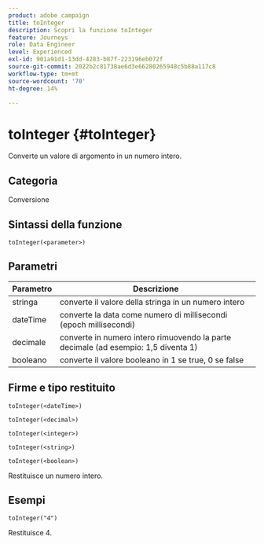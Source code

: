 ```yaml
---
product: adobe campaign
title: toInteger
description: Scopri la funzione toInteger
feature: Journeys
role: Data Engineer
level: Experienced
exl-id: 901a91d1-13dd-4283-b87f-223196eb072f
source-git-commit: 2022b2c81738ae6d3e66280265948c5b88a117c8
workflow-type: tm+mt
source-wordcount: '70'
ht-degree: 14%

---
```


# toInteger {#toInteger}

Converte un valore di argomento in un numero intero.

## Categoria

Conversione

## Sintassi della funzione

`toInteger(<parameter>)`

## Parametri

| Parametro | Descrizione |
|--- |--- |
| stringa | converte il valore della stringa in un numero intero |
| dateTime | converte la data come numero di millisecondi (epoch millisecondi) |
| decimale | converte in numero intero rimuovendo la parte decimale (ad esempio: 1,5 diventa 1) |
| booleano | converte il valore booleano in 1 se true, 0 se false |

## Firme e tipo restituito

`toInteger(<dateTime>)`

`toInteger(<decimal>)`

`toInteger(<integer>)`

`toInteger(<string>)`

`toInteger(<boolean>)`

Restituisce un numero intero.

## Esempi

`toInteger("4")`

Restituisce 4.
